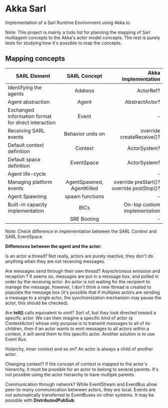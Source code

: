# Akka Sarl

Implementation of a Sarl Runtime Environment using Akka.io.

Note: This project is mainly a todo list for planning the mapping of Sarl multiagent concepts to the
Akka's actor model concepts. The rest is purely tests for studying how it's possible to map the concepts.

## Mapping concepts

| SARL Element | SARL Concept | Akka Implementation |
|----------|:-------------:|------:|
| Identifying the agents | Address | ActorRef? |
| Agent abstraction | Agent | AbstractActor? |
| Exchanged information format for direct interaction | Event | - |
| Receiving SARL events | Behavior units on | override createReceive()? |
| Default context definition | Context | ActorSystem? |
| Default space definition | EventSpace | ActorSystem? |
| Agent life-cycle |  | - |
| Managing platform events | AgentSpawned, AgentKilled | override preStart()? override postStop()? |
| Agent Spawning | spawn functions | - |
| Built-in capacity implementation | BICs | On-top custom implementation |
| | SRE Booting | - |

Note: Check difference in implementation between the SARL Context and SARL EventSpace

**Differences between the agent and the actor:**

Is an actor a thread? Not really, actors are purely reactive, they don't do anything when they are not receiving messages.

Are messages send through their own thread? Asynchronous emission and reception ? It seems so, messages are put in a
message box, and polled in order by the receiving actor. An actor is not waiting for the recipient to manage the
message, however, I don't think a new thread is created to populate the message box (it's possible that if
multiples actors are sending a message to a single actor, the synchronization mechanism may pause the actor, this should
be checked).

Are **tell()** calls equivalent to _emit_? Sort of, but they look directed toward a specific actor.
We can then imagine a specific kind of actor (a ContextActor) whose only purpose is to transmit
messages to all of its children, then if an actor wants to emit messages to all actors within a context,
it will send them to this specific actor. Another solution is to use Event Bus.

Holarchy, inner context and so on? An actor is always a child of another actor.

Changing context? If the concept of context is mapped to the actor's hierarchy, it must be possible
for an actor to belong to several parents. It's not possible using the actor hierarchy to have 
multiple parents.

Communication through network? While EventStream and EventBus allow peer-to-many communication betwwen
actors, they are local. Events are not automatically transferred to EventBuses on other systems. It may be possible with
**DistributedPubSub**.
